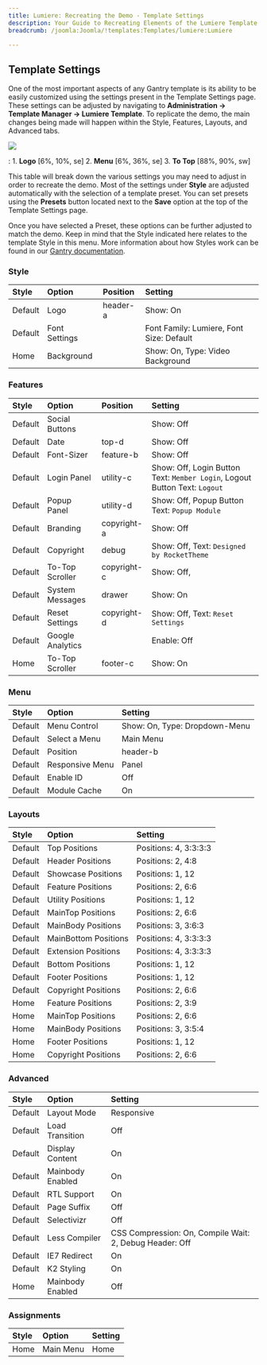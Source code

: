 ```yaml
---
title: Lumiere: Recreating the Demo - Template Settings
description: Your Guide to Recreating Elements of the Lumiere Template for Joomla
breadcrumb: /joomla:Joomla/!templates:Templates/lumiere:Lumiere

---
```


Template Settings
-----
One of the most important aspects of any Gantry template is its ability to be easily customized using the settings present in the Template Settings page. These settings can be adjusted by navigating to **Administration -> Template Manager -> Lumiere Template**. To replicate the demo, the main changes being made will happen within the Style, Features, Layouts, and Advanced tabs. 

![][lumiere2]

:   1. **Logo**  [6%, 10%, se]
    2. **Menu**  [6%, 36%, se]
    3. **To Top**  [88%, 90%, sw]

This table will break down the various settings you may need to adjust in order to recreate the demo. Most of the settings under **Style** are adjusted automatically with the selection of a template preset. You can set presets using the **Presets** button located next to the **Save** option at the top of the Template Settings page.

Once you have selected a Preset, these options can be further adjusted to match the demo. Keep in mind that the Style indicated here relates to the template Style in this menu. More information about how Styles work can be found in our [Gantry documentation][Style].

### Style
| Style   | Option        | Position | Setting                                  |  
| :------ | :------------ | :------- | :--------------------------------------- |  
| Default | Logo          | header-a | Show: On                                 |  
| Default | Font Settings |          | Font Family: Lumiere, Font Size: Default |  
| Home    | Background    |          | Show: On, Type: Video Background         |  

### Features
| Style   | Option           | Position    | Setting                                                                    |  
| :------ | :--------------- | :---------- | :------------------------------------------------------------------------- |  
| Default | Social Buttons   |             | Show: Off                                                                  |  
| Default | Date             | top-d       | Show: Off                                                                  |  
| Default | Font-Sizer       | feature-b   | Show: Off                                                                  |  
| Default | Login Panel      | utility-c   | Show: Off, Login Button Text: `Member Login`, Logout Button Text: `Logout` |  
| Default | Popup Panel      | utility-d   | Show: Off, Popup Button Text: `Popup Module`                               |  
| Default | Branding         | copyright-a | Show: Off                                                                  |  
| Default | Copyright        | debug       | Show: Off, Text: `Designed by RocketTheme`                                 |  
| Default | To-Top Scroller  | copyright-c | Show: Off,                                                                 |  
| Default | System Messages  | drawer      | Show: On                                                                   |  
| Default | Reset Settings   | copyright-d | Show: Off, Text: `Reset Settings`                                          |  
| Default | Google Analytics |             | Enable: Off                                                                |  
| Home    | To-Top Scroller  | footer-c    | Show: On                                                                   |  

### Menu
| Style   | Option          | Setting                       |  
| :------ | :-------------- | :---------------------------- |  
| Default | Menu Control    | Show: On, Type: Dropdown-Menu |  
| Default | Select a Menu   | Main Menu                     |  
| Default | Position        | header-b                      |  
| Default | Responsive Menu | Panel                         |  
| Default | Enable ID       | Off                           |  
| Default | Module Cache    | On                            |  

### Layouts
| Style   | Option               | Setting               |  
| :------ | :------------------- | :-------------------- |  
| Default | Top Positions        | Positions: 4, 3:3:3:3 |  
| Default | Header Positions     | Positions: 2, 4:8     |  
| Default | Showcase Positions   | Positions: 1, 12      |  
| Default | Feature Positions    | Positions: 2, 6:6     |  
| Default | Utility Positions    | Positions: 1, 12      |  
| Default | MainTop Positions    | Positions: 2, 6:6     |  
| Default | MainBody Positions   | Positions: 3, 3:6:3   |  
| Default | MainBottom Positions | Positions: 4, 3:3:3:3 |  
| Default | Extension Positions  | Positions: 4, 3:3:3:3 |  
| Default | Bottom Positions     | Positions: 1, 12      |  
| Default | Footer Positions     | Positions: 1, 12      |  
| Default | Copyright Positions  | Positions: 2, 6:6     |  
| Home    | Feature Positions    | Positions: 2, 3:9     |  
| Home    | MainTop Positions    | Positions: 2, 6:6     |  
| Home    | MainBody Positions   | Positions: 3, 3:5:4   |  
| Home    | Footer Positions     | Positions: 1, 12      |  
| Home    | Copyright Positions  | Positions: 2, 6:6     |  

### Advanced
| Style   | Option           | Setting                                                 |  
| :------ | :--------------- | :------------------------------------------------------ |  
| Default | Layout Mode      | Responsive                                              |  
| Default | Load Transition  | Off                                                     |  
| Default | Display Content  | On                                                      |  
| Default | Mainbody Enabled | On                                                      |  
| Default | RTL Support      | On                                                      |  
| Default | Page Suffix      | Off                                                     |  
| Default | Selectivizr      | Off                                                     |  
| Default | Less Compiler    | CSS Compression: On, Compile Wait: 2, Debug Header: Off |  
| Default | IE7 Redirect     | On                                                      |  
| Default | K2 Styling       | On                                                      |  
| Home    | Mainbody Enabled | Off                                                     |   

### Assignments
| Style | Option    | Setting |  
| :---- | :-------- | :------ |  
| Home  | Main Menu | Home    |  

[demo25]: assets/Lumiere.jpg
[menu]: ../../start/menu.md
[Style]: http://docs.gantry.org/gantry4/configure
[lumiere2]: assets/lumiere.jpeg